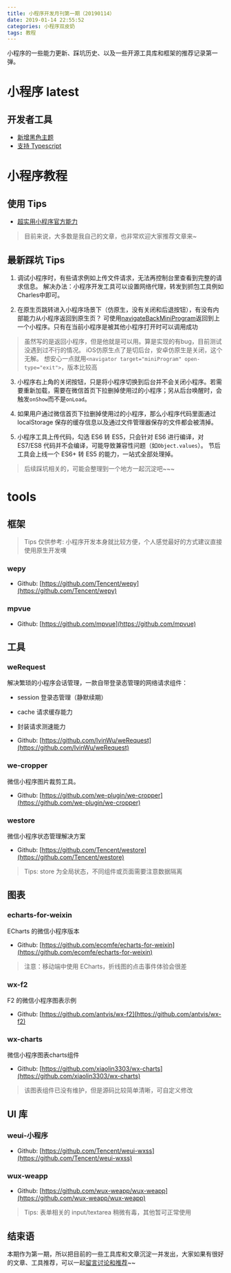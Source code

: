 ```yaml
---
title: 小程序开发月刊第一期（20190114）
date: 2019-01-14 22:55:52
categories: 小程序双皮奶
tags: 教程
---
```

小程序的一些能力更新、踩坑历史、以及一些开源工具库和框架的推荐记录第一弹。
<!--more-->

# 小程序 latest
## 开发者工具
- [新增黑色主题](https://developers.weixin.qq.com/miniprogram/dev/devtools/settings.html)
- [支持 Typescript](https://developers.weixin.qq.com/miniprogram/dev/devtools/edit.html#typescript-%E6%94%AF%E6%8C%81)

# 小程序教程
## 使用 Tips
- [超实用小程序官方能力](https://godbasin.github.io/2019/01/10/wxapp-official-functions/)

> 目前来说，大多数是我自己的文章，也非常欢迎大家推荐文章来~

## 最新踩坑 Tips
1. 调试小程序时，有些请求例如上传文件请求，无法再控制台里查看到完整的请求信息。
解决办法：小程序开发工具可以设置网络代理，转发到抓包工具例如Charles中即可。

2. 在原生页跳转进入小程序场景下（仿原生，没有关闭和后退按钮），有没有内部能力从小程序返回到原生页？
可使用[navigateBackMiniProgram](https://developers.weixin.qq.com/miniprogram/dev/api/wx.navigateBackMiniProgram.html?search-key=navigateBackMiniProgram)返回到上一个小程序。只有在当前小程序是被其他小程序打开时可以调用成功
> 虽然写的是返回小程序，但是他就是可以用。算是实现的有bug，目前测试没遇到过不行的情况。
> iOS仿原生点了是切后台，安卓仿原生是关闭，这个无解。
> 想安心一点就用`<navigator target="miniProgram" open-type="exit">`，版本比较高

3. 小程序右上角的关闭按钮，只是将小程序切换到后台并不会关闭小程序。若需要重新加载，需要在微信首页下拉删掉使用过的小程序；另从后台唤醒时，会触发`onShow`而不是`onLoad`。

4. 如果用户通过微信首页下拉删掉使用过的小程序，那么小程序代码里面通过 localStorage 保存的缓存信息以及通过文件管理器保存的文件都会被清掉。

5. 小程序工具上传代码，勾选 ES6 转 ES5，只会针对 ES6 进行编译，对 ES7/ES8 代码并不会编译，可能导致兼容性问题（如`Object.values`）。
节后工具会上线一个 ES6+ 转 ES5 的能力，一站式全部处理掉。

> 后续踩坑相关的，可能会整理到一个地方一起沉淀吧~~~

# tools
## 框架
> Tips 仅供参考: 小程序开发本身就比较方便，个人感觉最好的方式建议直接使用原生开发噢

### wepy
- Github: [https://github.com/Tencent/wepy](https://github.com/Tencent/wepy)

### mpvue
- Github: [https://github.com/mpvue](https://github.com/mpvue)

## 工具
### weRequest
解决繁琐的小程序会话管理，一款自带登录态管理的网络请求组件：
- session 登录态管理（静默续期）
- cache 请求缓存能力
- 封装请求测速能力

- Github: [https://github.com/IvinWu/weRequest](https://github.com/IvinWu/weRequest)

### we-cropper
微信小程序图片裁剪工具。
- Github: [https://github.com/we-plugin/we-cropper](https://github.com/we-plugin/we-cropper)

### westore
微信小程序状态管理解决方案
- Github: [https://github.com/Tencent/westore](https://github.com/Tencent/westore)

> Tips: store 为全局状态，不同组件或页面需要注意数据隔离

## 图表
### echarts-for-weixin
ECharts 的微信小程序版本
- Github: [https://github.com/ecomfe/echarts-for-weixin](https://github.com/ecomfe/echarts-for-weixin)

> 注意：移动端中使用 ECharts，折线图的点击事件体验会很差

### wx-f2
F2 的微信小程序图表示例
- Github: [https://github.com/antvis/wx-f2](https://github.com/antvis/wx-f2)

### wx-charts
微信小程序图表charts组件
- Github: [https://github.com/xiaolin3303/wx-charts](https://github.com/xiaolin3303/wx-charts)

> 该图表组件已没有维护，但是源码比较简单清晰，可自定义修改

## UI 库
### weui-小程序
- Github: [https://github.com/Tencent/weui-wxss](https://github.com/Tencent/weui-wxss)

### wux-weapp
- Github: [https://github.com/wux-weapp/wux-weapp](https://github.com/wux-weapp/wux-weapp)

> Tips: 表单相关的 input/textarea 稍微有毒，其他暂可正常使用

## 结束语
本期作为第一期，所以把目前的一些工具库和文章沉淀一并发出，大家如果有很好的文章、工具推荐，可以一起[留言讨论和推荐](https://github.com/godbasin/godbasin.github.io/issues/15)~~